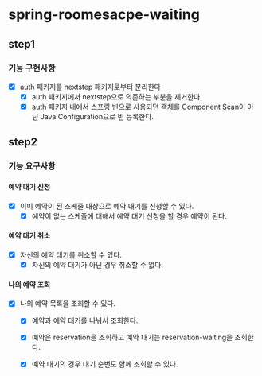 # spring-roomesacpe-waiting

## step1

### 기능 구현사항

- [x] auth 패키지를 nextstep 패키지로부터 분리한다
    - [x] auth 패키지에서 nextstep으로 의존하는 부분을 제거한다.
    - [x] auth 패키지 내에서 스프링 빈으로 사용되던 객체를 Component Scan이 아닌 Java Configuration으로 빈 등록한다.

## step2

### 기능 요구사항

#### 예약 대기 신청

- [x] 이미 예약이 된 스케줄 대상으로 예약 대기를 신청할 수 있다.
    - [x] 예약이 없는 스케줄에 대해서 예약 대기 신청을 할 경우 예약이 된다.

#### 예약 대기 취소

- [x] 자신의 예약 대기를 취소할 수 있다.
    - [x] 자신의 예약 대기가 아닌 경우 취소할 수 없다.

#### 나의 예약 조회

- [x] 나의 예약 목록을 조회할 수 있다.
    - [x] 예약과 예약 대기를 나눠서 조회한다.
    - [x] 예약은 reservation을 조회하고 예약 대기는 reservation-waiting을 조회한다.
    - [x] 예약 대기의 경우 대기 순번도 함께 조회할 수 있다.

